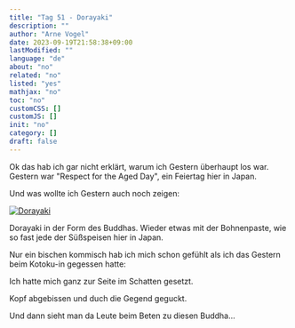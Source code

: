 ```yaml
---
title: "Tag 51 - Dorayaki"
description: ""
author: "Arne Vogel"
date: 2023-09-19T21:58:38+09:00
lastModified: ""
language: "de"
about: "no"
related: "no"
listed: "yes"
mathjax: "no"
toc: "no"
customCSS: []
customJS: []
init: "no"
category: []
draft: false
---
```


Ok das hab ich gar nicht erklärt, warum ich Gestern überhaupt los war.
Gestern war "Respect for the Aged Day", ein Feiertag hier in Japan.

Und was wollte ich Gestern auch noch zeigen:

[![Dorayaki](Dorayaki-small.jpg)](Dorayaki.jpg)

Dorayaki in der Form des Buddhas.
Wieder etwas mit der Bohnenpaste, wie so fast jede der Süßspeisen hier in Japan.

Nur ein bischen kommisch hab ich mich schon gefühlt als ich das Gestern beim Kotoku-in gegessen hatte:

Ich hatte mich ganz zur Seite im Schatten gesetzt.

Kopf abgebissen und duch die Gegend geguckt.

Und dann sieht man da Leute beim Beten zu diesen Buddha…
